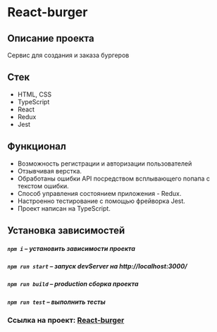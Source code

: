 # React-burger

## Описание проекта
Сервис для создания и заказа бургеров

##  Стек
- HTML, CSS
- TypeScript
- React
- Redux
- Jest

## Функционал
- Возможность регистрации и авторизации пользователей
- Отзывчивая верстка.
- Обработаны ошибки API посредством всплывающего попапа с текстом ошибки.
- Cпособ управления состоянием приложения - Redux.
- Настроенно тестирование с помощью фрейворка Jest.
- Проект написан на TypeScript.

##  Установка зависимостей

##### `npm i` – установить зависимости проекта

##### `npm run start` – запуск devServer на http://localhost:3000/

##### `npm run build` – production сборка проекта

##### `npm run test` – выполнить тесты

### Ссылка на проект: [React-burger](https://glebzhdanov.github.io/)




